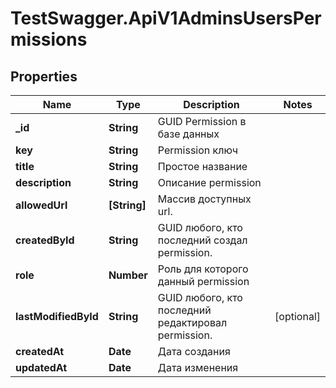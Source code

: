 # TestSwagger.ApiV1AdminsUsersPermissions

## Properties

Name | Type | Description | Notes
------------ | ------------- | ------------- | -------------
**_id** | **String** | GUID Permission в базе данных | 
**key** | **String** | Permission ключ | 
**title** | **String** | Простое название | 
**description** | **String** | Описание permission | 
**allowedUrl** | **[String]** | Массив доступных url. | 
**createdById** | **String** | GUID любого, кто последний создал permission. | 
**role** | **Number** | Роль для которого данный permission | 
**lastModifiedById** | **String** | GUID любого, кто последний редактировал permission. | [optional] 
**createdAt** | **Date** | Дата создания | 
**updatedAt** | **Date** | Дата изменения | 


